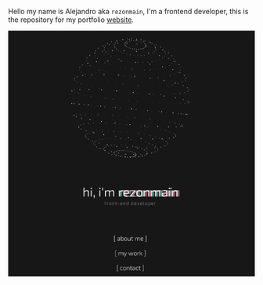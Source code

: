 Hello my name is Alejandro aka `rezonmain`, I'm a frontend developer, this is the repository for my portfolio [website](https://rezonmain.dev).

![Website preview](/public/img/preview.png)
